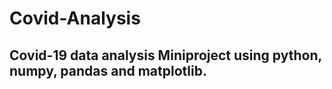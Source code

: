 # Covid-Analysis
## Covid-19 data analysis Miniproject using python, numpy, pandas and matplotlib.

